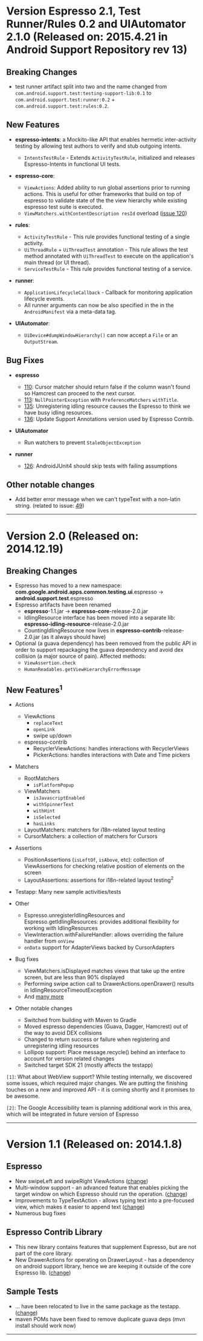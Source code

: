 # Version Espresso 2.1, Test Runner/Rules 0.2 and UIAutomator 2.1.0 (Released on: 2015.4.21 in Android Support Repository rev 13) #
## Breaking Changes ##
  * test runner artifact split into two and the name changed from `com.android.support.test:testing-support-lib:0.1` to `com.android.support.test:runner:0.2` + `com.android.support.test:rules:0.2`.

## New Features ##
  * **espresso-intents**: a Mockito-like API that enables hermetic inter-activity testing by allowing test authors to verify and stub outgoing intents.
    * `IntentsTestRule` -  Extends `ActivityTestRule`,  initialized and releases Espresso-Intents in functional UI tests.

  * **espresso-core**:
    * `ViewActions`: Added ability to run global assertions prior to running actions. This is useful for other frameworks that build on top of espresso to validate state of the the view hierarchy while existing espresso test suite is executed.
    * `ViewMatchers.withContentDescription resId` overload ([issue 120](https://code.google.com/p/android-test-kit/issues/detail?id=120))

  * **rules**:
    * `ActivityTestRule` - This rule provides functional testing of a single activity.
    * `UiThreadRule` + `UiThreadTest` annotation - This rule allows the test method annotated with `UiThreadTest` to execute on the application's main thread (or UI thread).
    * `ServiceTestRule` - This rule provides functional testing of a service.

  * **runner**:
    * `ApplicationLifecycleCallback` - Callback for monitoring application lifecycle events.
    * All runner arguments can now be also specified in the in the `AndroidManifest` via a meta-data tag.

  * **UIAutomator**:
    * `UiDevice#dumpWindowHierarchy()` can now accept a `File` or an `OutputStream`.

## Bug Fixes ##
  * **espresso**
    * [110](https://code.google.com/p/android-test-kit/issues/detail?id=110): Cursor matcher should return false if the column wasn't found so Hamcrest can proceed to the next cursor.
    * [113](https://code.google.com/p/android-test-kit/issues/detail?id=113): `NullPointerException` with `PreferenceMatchers` `withTitle`.
    * [135](https://code.google.com/p/android-test-kit/issues/detail?id=135): Unregistering idling resource causes the Espresso to think we have busy idling resources.
    * [136](https://code.google.com/p/android-test-kit/issues/detail?id=136): Update Support Annotations version used by Espresso Contrib.

  * **UIAutomator**
    * Run watchers to prevent `StaleObjectException`

  * **runner**
    * [126](https://code.google.com/p/android-test-kit/issues/detail?id=126): AndroidJUnit4 should skip tests with failing assumptions

## Other notable changes ##
  * Add better error message when we can't typeText with a non-latin string. (related to issue: [49](https://code.google.com/p/android-test-kit/issues/detail?id=49))


---



# Version 2.0 (Released on: 2014.12.19) #

## Breaking Changes ##

  * Espresso has moved to a new namespace: **com.google.android.apps.common.testing.ui**.espresso -> **android.support.test**.espresso
  * Espresso artifacts have been renamed
    * **espresso**-1.1.jar -> **espresso-core**-release-2.0.jar
    * IdlingResource interface has been moved into a separate lib: **espresso-idling-resource**-release-2.0.jar
    * CountingIdlingResource now lives in **espresso-contrib**-release-2.0.jar (as it always should have)
  * Optional (a guava dependency) has been removed from the public API in order to support repackaging the guava dependency and avoid dex collision (a major source of pain). Affected methods:
    * `ViewAssertion.check`
    * `HumanReadables.getViewHierarchyErrorMessage`


## New Features<sup>1</sup> ##

  * Actions
    * ViewActions
      * `replaceText`
      * `openLink`
      * swipe up/down
    * espresso-contrib
      * RecyclerViewActions: handles interactions with RecyclerViews
      * PickerActions: handles interactions with Date and Time pickers

  * Matchers
    * RootMatchers
      * `isPlatformPopup`
    * ViewMatchers
      * `isJavascriptEnabled`
      * `withSpinnerText`
      * `withHint`
      * `isSelected`
      * `hasLinks`
    * LayoutMatchers: matchers for i18n-related layout testing
    * CursorMatchers: a collection of matchers for Cursors

  * Assertions
    * PositionAssertions (`isLeftOf`, `isAbove`, etc): collection of ViewAssertions for checking relative position of elements on the screen
    * LayoutAssertions: assertions for i18n-related layout testing<sup>2</sup>

  * Testapp: Many new sample activities/tests

  * Other
    * Espresso.unregisterIdlingResources and Espresso.getIdlingResources: provides additional flexibility for working with IdlingResources
    * ViewInteraction.withFailureHandler: allows overriding the failure handler from `onView`
    * `onData` support for AdapterViews backed by CursorAdapters


  * Bug fixes
    * ViewMatchers.isDisplayed matches views that take up the entire screen, but are less than 90% displayed
    * Performing swipe action call to DrawerActions.openDrawer() results in IdlingResourceTimeoutException
    * And [many more](https://code.google.com/p/android-test-kit/issues/list?can=1&q=status%3AFixed)


  * Other notable changes
    * Switched from building with Maven to Gradle
    * Moved espresso dependencies (Guava, Dagger, Hamcrest) out of the way to avoid DEX collisions
    * Changed to return success or failure when registering and unregistering idling resources
    * Lollipop support: Place message.recycle() behind an interface to account for version related changes
    * Switched target SDK 21 (mostly affects the testapp)


`[1]`: What about WebView support? While testing internally, we discovered some issues, which required major changes. We are putting the finishing touches on a new and improved API - it is coming shortly and it promises to be awesome.

`[2]`: The Google Accessibility team is planning additional work in this area, which will be integrated in future version of Espresso


---


# Version 1.1 (Released on: 2014.1.8) #

## Espresso ##
  * New swipeLeft and swipeRight ViewActions ([change](https://code.google.com/p/android-test-kit/source/detail?r=c4e4da01ca8d0fab31129c87f525f6e9ba1ecc02))
  * Multi-window support - an advanced feature that enables picking the target window on which Espresso should run the operation. ([change](https://code.google.com/p/android-test-kit/source/detail?r=1e5ee056231f7feb8e2a9704872a4520197f9ba2))
  * Improvements to TypeTextAction - allows typing text into a pre-focused view, which makes it easier to append text ([change](https://code.google.com/p/android-test-kit/source/detail?r=390ecfe1e41ab9b1a5bada2e6893d665c8d2d7d8))
  * Numerous bug fixes

## Espresso Contrib Library ##
  * This new library contains features that supplement Espresso, but are not part of the core library.
  * New DrawerActions for operating on DrawerLayout - has a dependency on android support library, hence we are keeping it outside of the core Espresso lib. ([change](https://code.google.com/p/android-test-kit/source/detail?r=cf47b3d1c9bcd7e0f1af1f748f2c4c52cfe7e5cd))

## Sample Tests ##
  * ... have been relocated to live in the same package as the testapp. ([change](https://code.google.com/p/android-test-kit/source/detail?r=353c1c8f67cfdf27e2b8dad1a83fdca1e07b0113))
  * maven POMs have been fixed to remove duplicate guava deps (mvn install should work now)

---
